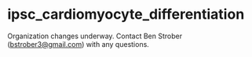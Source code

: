 # ipsc_cardiomyocyte_differentiation

Organization changes underway. Contact Ben Strober (bstrober3@gmail.com) with any questions.
